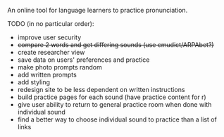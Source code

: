 An online tool for language learners to practice pronunciation.

TODO (in no particular order):
- improve user security 
- ~~compare 2 words and get differing sounds (use cmudict/ARPAbet?)~~
- create researcher view 
- save data on users' preferences and practice
- make photo prompts random
- add written prompts
- add styling
- redesign site to be less dependent on written instructions
- build practice pages for each sound (have practice content for r) 
- give user ability to return to general practice room when done with individual sound
- find a better way to choose individual sound to practice than a list of links